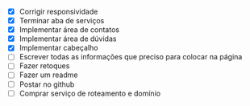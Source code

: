 - [x] Corrigir responsividade
- [x] Terminar aba de serviços
- [x] Implementar área de contatos
- [x] Implementar área de dúvidas
- [x] Implementar cabeçalho
- [ ] Escrever todas as informações que preciso para colocar na página
- [ ] Fazer retoques
- [ ] Fazer um readme 
- [ ] Postar no github
- [ ] Comprar serviço de roteamento e domínio
